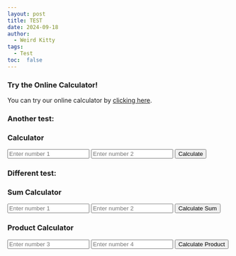 ```yaml
---
layout: post
title: TEST
date: 2024-09-18
author: 
  - Weird Kitty
tags: 
  - Test
toc:  false
---
```


### Try the Online Calculator!

You can try our online calculator by [clicking here](/PostFile/calculator.html).

### Another test:

<h3>Calculator</h3>
<div>
  <input type="number" id="num1" placeholder="Enter number 1">
  <input type="number" id="num2" placeholder="Enter number 2">
  <button onclick="calculate()">Calculate</button>
</div>

<div id="result"></div>

<script>
  function calculate() {
    var num1 = parseFloat(document.getElementById('num1').value);
    var num2 = parseFloat(document.getElementById('num2').value);
    if (isNaN(num1) || isNaN(num2)) {
      document.getElementById('result').innerText = 'Please enter valid numbers!';
      return;
    }
    var result = num1 + num2;
    document.getElementById('result').innerText = 'Result: ' + result;
  }
</script>


### Different test: 

<h3>Sum Calculator</h3>
<div>
  <input type="number" id="num1" placeholder="Enter number 1">
  <input type="number" id="num2" placeholder="Enter number 2">
  <button id="calculateSumButton">Calculate Sum</button>
</div>
<div id="result1"></div>


<h3>Product Calculator</h3>
<div>
  <input type="number" id="num3" placeholder="Enter number 3">
  <input type="number" id="num4" placeholder="Enter number 4">
  <button onclick="calculateProduct()">Calculate Product</button>
</div>
<div id="result2"></div>

<!-- Link the external JavaScript files -->
<script src="PostFile/Test/calculator1.js"></script>
<script src="PostFile/Test/calculator2.js"></script>

